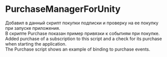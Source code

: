 # PurchaseManagerForUnity
Добавил в данный скрипт покупки подписки и проверку на ее покупку при запуске приложения.  
В скрипте Purchase показан пример привязки к событиям при покупке.  
Added purchase of a subscription to this script and a check for its purchase when starting the application.  
The Purchase script shows an example of binding to purchase events.  
